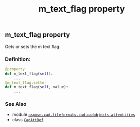 ﻿---
title: m_text_flag property
second_title: Aspose.CAD for Python via .NET API References
description: 
type: docs
weight: 470
url: /python-net/aspose.cad.fileformats.cad.cadobjects.attentities/cadattdef/m_text_flag/
is_root: false
---

## m_text_flag property


Gets or sets the m text flag.
### Definition:
```python
@property
def m_text_flag(self):
    ...
@m_text_flag.setter
def m_text_flag(self, value):
    ...
```

### See Also
* module [`aspose.cad.fileformats.cad.cadobjects.attentities`](../../)
* class [`CadAttDef`](/cad/python-net/aspose.cad.fileformats.cad.cadobjects.attentities/cadattdef)
